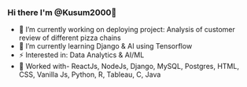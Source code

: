 ### Hi there I'm @Kusum2000👋
- 🔭 I’m currently working on deploying project: Analysis of customer review of different pizza chains
- 🌱 I’m currently learning Django & AI using Tensorflow
- ⚡ Interested in: Data Analytics & AI/ML
- 🧠 Worked with- ReactJs, NodeJs, Django, MySQL, Postgres, HTML, CSS, Vanilla Js, Python, R, Tableau, C, Java
